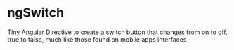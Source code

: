 # ngSwitch
Tiny Angular Directive to create a switch button that changes from on to off, true to false, much like those found on mobile apps interfaces
